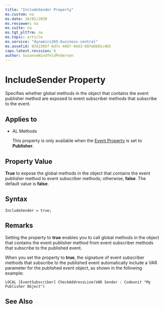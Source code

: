 ```yaml
---
title: "IncludeSender Property"
ms.custom: na
ms.date: 10/01/2020
ms.reviewer: na
ms.suite: na
ms.tgt_pltfrm: na
ms.topic: article
ms.service: "dynamics365-business-central"
ms.assetid: 83d2305f-6d7c-44b7-9e63-897ebb81c4b5
caps.latest.revision: 6
author: SusanneWindfeldPedersen
---
```


# IncludeSender Property

Specifies whether global methods in the object that contains the event publisher method are exposed to event subscriber methods that subscribe to the event.  
  
## Applies to  
  
- AL Methods  
  
  This property is only available when the [Event Property](devenv-event-property.md) is set to **Publisher**.  
  
## Property Value

**True** to expose the global methods in the object that contains the event publisher method to event subscriber methods; otherwise, **false**. The default value is **false**.  

## Syntax

```AL
IncludeSender = true;
```
  
## Remarks

Setting the property to **true** enables you to call global methods in the object that contains the event publisher method from event subscriber methods that subscribe to the published event.  
  
When you set the property to **true**, the signature of event subscriber methods that subscribe to the published event automatically include a VAR parameter for the published event object, as shown in the following example:  
  
`LOCAL [EventSubscriber] CheckAddressLine(VAR Sender : Codeunit "My Publisher Object")`  
  
<!--  For more information about events, see [Events in Microsoft Dynamics NAV](Events-in-Microsoft-Dynamics-NAV.md).  -->
  
## See Also

<!--[Publishing Events](Publishing-Events.md)   
[Raising Events](Raising-Events.md)   
[Subscribing to Events](Subscribing-to-Events.md)  
[AL Method Statements](AL-Method-Statements.md) -->
